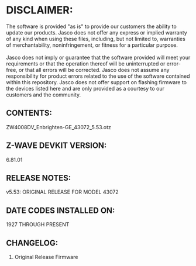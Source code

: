 # DISCLAIMER:
The software is provided "as is" to provide our customers the ability to update our products. Jasco does not offer any express or implied warranty of any kind when using these files, including, but not limited to, warranties of merchantability, noninfringement, or fitness for a particular purpose.<br>
<br>
Jasco does not imply or guarantee that the software provided will meet your requirements or that the operation thereof will be uninterrupted or error-free, or that all errors will be corrected. Jasco does not assume any responsibility for product errors related to the use of the software contained within this repository. Jasco does not offer support on flashing firmware to the devices listed here and are only provided as a courtesy to our customers and the community.

## CONTENTS:
ZW4008DV_Enbrighten-GE_43072_5.53.otz

## Z-WAVE DEVKIT VERSION:
6.81.01

## RELEASE NOTES:
v5.53: ORIGINAL RELEASE FOR MODEL 43072

## DATE CODES INSTALLED ON:
1927 THROUGH PRESENT

## CHANGELOG:
1. Original Release Firmware